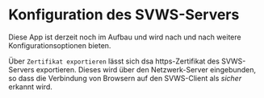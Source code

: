 # Konfiguration des SVWS-Servers

Diese App ist derzeit noch im Aufbau und wird nach und nach weitere Konfigurationsoptionen bieten.

Über ````Zertifikat exportieren```` lässt sich dsa https-Zertifikat des SVWS-Servers exportieren. Dieses wird über den Netzwerk-Server eingebunden, so dass die Verbindung von Browsern auf den SVWS-Client als *sicher* erkannt wird.